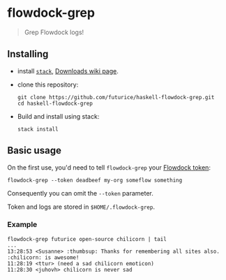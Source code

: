 # flowdock-grep

> Grep Flowdock logs!

## Installing

- install [`stack`](https://github.com/commercialhaskell/stack), [Downloads wiki page](https://github.com/commercialhaskell/stack/wiki/Downloads).
- clone this repository:

    ```
    git clone https://github.com/futurice/haskell-flowdock-grep.git
    cd haskell-flowdock-grep
    ```

- Build and install using stack:

    ```
    stack install
    ```

## Basic usage

On the first use, you'd need to tell `flowdock-grep` your [Flowdock token](https://flowdock.com/account/tokens):

```
flowdock-grep --token deadbeef my-org someflow something
```

Consequently you can omit the `--token` parameter.

Token and logs are stored in `$HOME/.flowdock-grep`.

### Example

```
flowdock-grep futurice open-source chilicorn | tail
...
13:28:53 <Susanne> :thumbsup: Thanks for remembering all sites also. :chilicorn: is awesome!
11:28:19 <ttur> (need a sad chilicorn emoticon)
11:28:30 <juhovh> chilicorn is never sad
```
